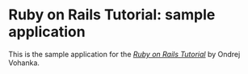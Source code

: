 # Ruby on Rails Tutorial: sample application

This is the sample application for
the [*Ruby on Rails Tutorial*](http://railstutorial.org/)
by Ondrej Vohanka.